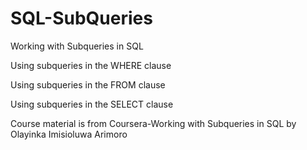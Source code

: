# SQL-SubQueries
Working with Subqueries in SQL

Using subqueries in the WHERE clause

Using subqueries in the FROM clause

Using subqueries in the SELECT clause

Course material is from Coursera-Working with Subqueries in SQL by Olayinka Imisioluwa Arimoro


